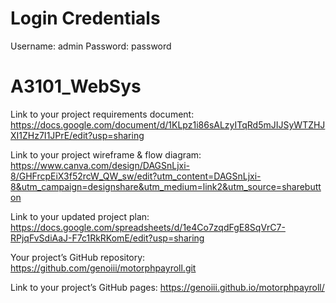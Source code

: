 # Login Credentials
Username: admin
Password: password

# A3101_WebSys
Link to your project requirements document: https://docs.google.com/document/d/1KLpz1i86sALzyITqRd5mJIJSyWTZHJXI1ZHz7I1JPrE/edit?usp=sharing

Link to your project wireframe & flow diagram: https://www.canva.com/design/DAGSnLjxi-8/GHFrcpEiX3f52rcW_QW_sw/edit?utm_content=DAGSnLjxi-8&utm_campaign=designshare&utm_medium=link2&utm_source=sharebutton

Link to your updated project plan: https://docs.google.com/spreadsheets/d/1e4Co7zqdFgE8SqVrC7-RPjqFvSdiAaJ-F7c1RkRKomE/edit?usp=sharing

Your project’s GitHub repository: https://github.com/genoiii/motorphpayroll.git

Link to your project’s GitHub pages: https://genoiii.github.io/motorphpayroll/
